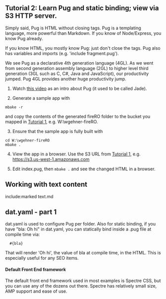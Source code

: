 
## Tutorial 2: Learn Pug and static binding; view via S3 HTTP server.

Simply said, Pug is HTML without closing tags. Pug is a templating language,  more powerful than Markdown. If you know of Node/Express, you know Pug already. 

If you know HTML, you mostly know Pug: just don't close the tags. Pug also has variables and imports (e.g. 'include fragment.pug').

We see Pug as a declarative 4th generation language (4GL). As we went from second generation assembly language (2GL) to higher level third generation (3GL such as C, C#, Java and JavaScript), our productivity jumped. Pug 4GL provides another huge productivity jump. 

1. Watch [this video](http://youtube.com/watch?v=wzAWI9h3q18) as an intro about Pug (it used to be called Jade).

2. Generate a sample app with

```
mbake -r
```

and copy the contents of the generated fireRO folder to the bucket you mapped in [Tutorial 1](/cloud1/), e.g. W:\\wgehner-fireRO.

3. Ensure that the sample app is fully built with

```
cd W:\wgehner-fireRO
mbake .
```

4. View the app in a browser. Use the S3 URL from [Tutorial 1](/cloud1/), e.g. https://s3.us-west-1.amazonaws.com

5. Edit index.pug, then `mbake .` and see the changed HTML in a browser.


## Working with text content

   include:marked text.md


## dat.yaml - part 1

dat.yaml is used to configure Pug per folder. Also for static binding, if you have "bla: Oh hi" in dat.yaml, you can statically bind inside a .pug file at compile time via:

      #{bla}

That will render 'Oh hi', the value of bla at compile time, in the HTML. This is especially useful for any SEO items.


#### Default Front End framework

The default front end framework used in most examples is Spectre CSS, but you can use any of the dozens out there. Spectre has relatively small size, AMP support and ease of use.

